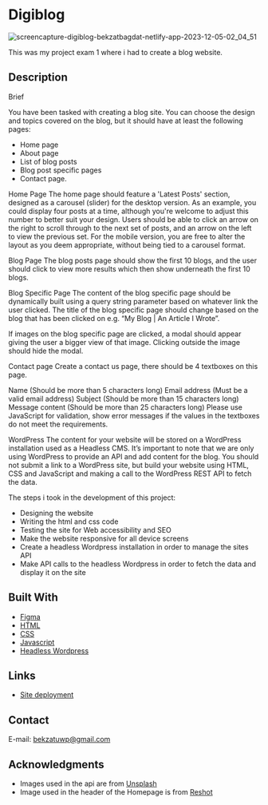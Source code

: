 # Digiblog

![screencapture-digiblog-bekzatbagdat-netlify-app-2023-12-05-02_04_51](https://github.com/BekzatBagdat/project-exam-1-BekzatBagdat/assets/89454659/d2c9f517-71f4-4375-aece-4ff7fa9ba696)


This was my project exam 1 where i had to create a blog website. 


## Description

Brief

You have been tasked with creating a blog site. You can choose the design and topics covered on the blog, but it should have at least the following pages:
- Home page
- About page
- List of blog posts
- Blog post specific pages
- Contact page.

Home Page
The home page should feature a 'Latest Posts' section, designed as a carousel (slider) for the desktop version. As an example, you could display four posts at a time, although you're welcome to adjust this number to better suit your design. Users should be able to click an arrow on the right to scroll through to the next set of posts, and an arrow on the left to view the previous set. For the mobile version, you are free to alter the layout as you deem appropriate, without being tied to a carousel format.

Blog Page
The blog posts page should show the first 10 blogs, and the user should click to view more results which then show underneath the first 10 blogs.

Blog Specific Page
The content of the blog specific page should be dynamically built using a query string parameter based on whatever link the user clicked. The title of the blog specific page should change based on the blog that has been clicked on e.g. “My Blog | An Article I Wrote”.

If images on the blog specific page are clicked, a modal should appear giving the user a bigger view of that image. Clicking outside the image should hide the modal.

Contact page
Create a contact us page, there should be 4 textboxes on this page.

Name (Should be more than 5 characters long)
Email address (Must be a valid email address)
Subject (Should be more than 15 characters long)
Message content (Should be more than 25 characters long)
Please use JavaScript for validation, show error messages if the values in the textboxes do not meet the requirements.

WordPress
The content for your website will be stored on a WordPress installation used as a Headless CMS. It’s important to note that we are only using WordPress to provide an API and add content for the blog. You should not submit a link to a WordPress site, but build your website using HTML, CSS and JavaScript and making a call to the WordPress REST API to fetch the data.


The steps i took in the development of this project:

- Designing the website
- Writing the html and css code
- Testing the site for Web accessibility and SEO
- Make the website responsive for all device screens
- Create a headless Wordpress installation in order to manage the sites API
- Make API calls to the headless Wordpress in order to fetch the data and display it on the site

## Built With

- [Figma](https://www.figma.com/)
- [HTML](https://developer.mozilla.org/en-US/docs/Web/HTML)
- [CSS](https://developer.mozilla.org/en-US/docs/Web/CSS)
- [Javascript](https://developer.mozilla.org/en-US/docs/Web/javascript)
- [Headless Wordpress](https://wordpress.org/)

## Links
- [Site deployment](https://gamehub-bekzatbagdat.netlify.app/)

## Contact

E-mail: bekzatuwp@gmail.com


## Acknowledgments

- Images used in the api are from [Unsplash](https://unsplash.com/)
- Image used in the header of the Homepage is from [Reshot](https://www.reshot.com/)
